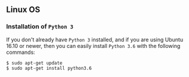 ﻿
## Linux OS

### Installation of `Python 3`

If you don't already have `Python 3` installed, and if you are using Ubuntu 16.10 or newer, then you can easily install `Python 3.6` with the following commands:

    $ sudo apt-get update
    $ sudo apt-get install python3.6

